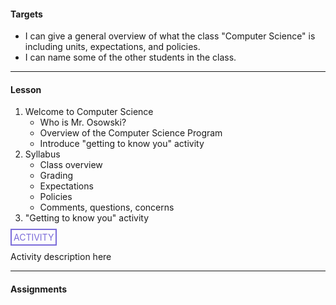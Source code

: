 #### Targets

* I can give a general overview of what the class "Computer Science" is including units, expectations, and policies.
* I can name some of the other students in the class.

---
#### Lesson

1. Welcome to Computer Science
	* Who is Mr. Osowski?
	* Overview of the Computer Science Program
	* Introduce "getting to know you" activity
2. Syllabus
	* Class overview
	* Grading
	* Expectations
	* Policies
	* Comments, questions, concerns
3. "Getting to know you" activity

<span style="color: #7b6cd9; border: 2px solid #7b6cd9; padding: 3px">ACTIVITY</span>

Activity description here


---
#### Assignments
